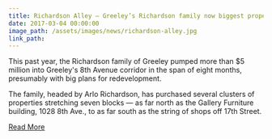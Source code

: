 ```yaml
---
title: Richardson Alley — Greeley’s Richardson family now biggest property owner downtown
date: 2017-03-04 00:00:00
image_path: /assets/images/news/richardson-alley.jpg
link_path:
---
```



This past year, the Richardson family of Greeley pumped more than $5 million into Greeley's 8th Avenue corridor in the span of eight months, presumably with big plans for redevelopment.

The family, headed by Arlo Richardson, has purchased several clusters of properties stretching seven blocks — as far north as the Gallery Furniture building, 1028 8th Ave., to as far south as the string of shops off 17th Street.

[Read More](http://www.greeleytribune.com/news/business/downtown-greeley-changes-keep-coming-to-bring-more-life-to-corridor/)